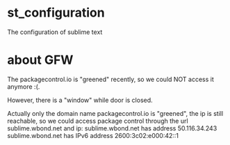 # st_configuration
The configuration of sublime text

# about GFW
The packagecontrol.io is "greened" recently, so we could NOT access it anymore :(.

However, there is a "window" while door is closed.

Actually only the domain name packagecontrol.io is "greened", the ip is still 
reachable, so we could access package control through the url sublime.wbond.net and 
ip:
	sublime.wbond.net has address 50.116.34.243
	sublime.wbond.net has IPv6 address 2600:3c02:e000:42::1


